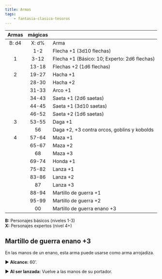 ```yaml
---
title: Armas
tags:
    - fantasia-clasica-tesoros
---
```


| Armas | mágicas |                                              |
| :---: | :-----: | :------------------------------------------- |
| B: d4 |  X: d%  | Arma                                         |
|       |   1-2   | Flecha +1 (3d10 flechas)                     |
|   1   |  3-12   | Flecha +1 (Básico: 10; Experto: 2d6 flechas) |
|       |  13-18  | Flechas +2 (1d6 flechas)                     |
|   2   |  19-27  | Hacha +1                                     |
|       |  28-30  | Hacha +2                                     |
|       |  31-33  | Arco +1                                      |
|       |  34-43  | Saeta +1 (2d6 saetas)                        |
|       |  44-45  | Saeta +1 (3d10 saetas)                       |
|       |  46-52  | Saeta +2 (1d6 saetas)                        |
|   3   |  53-55  | Daga +1                                      |
|       |   56    | Daga +2, +3 contra orcos, goblins y kobolds  |
|   4   |  57-64  | Maza +1                                      |
|       |  65-67  | Maza +2                                      |
|       |   68    | Maza +3                                      |
|       |  69-74  | Honda +1                                     |
|       |  75-82  | Lanza +1                                     |
|       |  83-86  | Lanza +2                                     |
|       |   87    | Lanza +3                                     |
|       |  88-94  | Martillo de guerra +1                        |
|       |  95-99  | Martillo de guerra +2                        |
|       |   00    | Martillo de guerra enano +3                  |

**B:** Personajes básicos (niveles 1-3)  
**X:** Personajes expertos (nivel 4+)

## Martillo de guerra enano +3

En las manos de un enano, esta arma puede usarse como arma arrojadiza.

▶ **Alcance:** 60’.

▶ **Al ser lanzada:** Vuelve a las manos de su portador.
